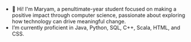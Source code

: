 
- 👋 Hi! I'm Maryam, a penultimate-year student focused on making a positive impact through computer science, passionate about exploring how technology can drive meaningful change.
-  I’m currently proficient in Java, Python, SQL, C++, Scala, HTML, and CSS.

<!---
maryammarei/maryammarei is a ✨ special ✨ repository because its `README.md` (this file) appears on your GitHub profile.
You can click the Preview link to take a look at your changes.
--->
